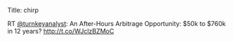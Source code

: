 Title: chirp

RT <a href="http://twitter.com/turnkeyanalyst">@turnkeyanalyst</a>: An After-Hours Arbitrage Opportunity: $50k to $760k in 12 years? <a href="http://t.co/WJclzBZMoC">http://t.co/WJclzBZMoC</a>
